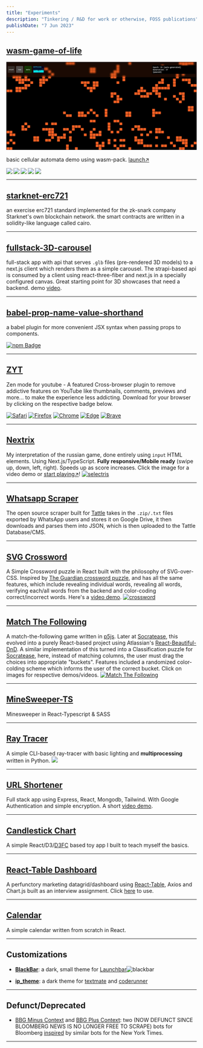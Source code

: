 ```yaml
---
title: "Experiments"
description: "Tinkering / R&D for work or otherwise, FOSS publications"
publishDate: "7 Jun 2023"
---
```


## [wasm-game-of-life](https://github.com/surajsharma/wasm-game-of-life) 
![wgol](https://raw.githubusercontent.com/surajsharma/wasm-game-of-life/master/wgol.jpg)

basic cellular automata demo using wasm-pack. [launch↗️](https://evenzero.in/wasm-game-of-life/)

<div style="gap:3px; display:flex">
    <img align="left" src="https://img.shields.io/badge/Rust-000?logo=rust&logoColor=fff&style=flat-square">
    <img align="left" src="https://img.shields.io/badge/WebAssembly-654FF0?logo=webassembly&logoColor=fff&style=flat-square">
    <img align="left" src="https://img.shields.io/badge/JavaScript-F7DF1E?logo=javascript&logoColor=000&style=flat-square">
    <img align="left" src="https://img.shields.io/badge/Webpack-8DD6F9?logo=webpack&logoColor=000&style=flat-square">
    <img align="left" src="https://img.shields.io/badge/GitHub%20Pages-222?logo=githubpages&logoColor=fff&style=flat-square">


</div>


---

## [starknet-erc721](https://github.com/surajsharma/starknet-erc721) 
an exercise erc721 standard implemented for the zk-snark company Starknet's own blockchain network. the smart contracts are written in a solidity-like language called cairo.

---

## [fullstack-3D-carousel](https://www.youtube.com/watch?v=9YEBQj7bmd8)
full-stack app with api that serves `.glb` files (pre-rendered 3D models) to a next.js client which renders them as a simple carousel. The strapi-based api is consumed by a client using react-three-fiber and next.js in a specially configured canvas. Great starting point for 3D showcases that need a backend. demo [video](https://www.youtube.com/watch?v=9YEBQj7bmd8&list=PLWT9NvDdpWqyc-UxGVY7JMumlzYJx8XOd&index=9).

---

## [babel-prop-name-value-shorthand](https://www.npmjs.com/package/babel-prop-name-value-shorthand)
a babel plugin for more convenient JSX syntax when passing props to components.

[![npm Badge](https://img.shields.io/badge/npm-CB3837?logo=npm&logoColor=fff&style=flat-square)](https://www.npmjs.com/package/babel-prop-name-value-shorthand)

---

## [ZYT](https://github.com/inversepolarity/ZYT)
Zen mode for youtube - A featured Cross-browser plugin to remove addictive features on YouTube like thumbnails, comments, previews and more... to make the experience less addicting. Download for your browser by clicking on the respective badge below.

<div>
    <a class="no-underline" href="https://github.com/inversepolarity/ZenTube/raw/main/safari/ZenTube/build/sa_zentube-latest.zip">
    <img src="https://img.shields.io/badge/Safari-f0f0f0?style=for-the-badge&amp;logo=Safari&amp;logoColor=black" alt="Safari"></a> 
    <a class="no-underline" href="https://addons.mozilla.org/en-US/firefox/addon/zentube/"><img src="https://img.shields.io/badge/Firefox-FF7139?style=for-the-badge&amp;logo=Firefox-Browser&amp;logoColor=white" alt="Firefox"></a>
    <a class="no-underline" href="https://bit.ly/3S3dTvT"><img src="https://img.shields.io/badge/Google_chrome-4285F4?style=for-the-badge&amp;logo=Google-chrome&amp;logoColor=white" alt="Chrome"></a>
    <a class="no-underline" href="https://bit.ly/3S3dTvT"><img src="https://img.shields.io/badge/Microsoft_Edge-0078D7?style=for-the-badge&amp;logo=Microsoft-edge&amp;logoColor=white" alt="Edge"></a>
    <a class="no-underline" href="https://bit.ly/3S3dTvT"><img src="https://img.shields.io/badge/Brave-FB542B?style=for-the-badge&amp;logo=Brave&amp;logoColor=white" alt="Brave"></a>
</div>


---

## [Nextrix](https://github.com/surajsharma/nextris)
My interpretation of the russian game, done entirely using `input` HTML elements. Using Next.js/TypeScript. **Fully responsive/Mobile ready** (swipe up, down, left, right). Speeds up as score increases. Click the image for a video demo or [start playing↗️](https://nextris.vercel.app/)! [![selectris](https://github.com/surajsharma/nextris/raw/main/public/nextris.png)](https://www.youtube.com/watch?v=uI725Y0SJz0&list=PLWT9NvDdpWqy3K8WRsmCyKvTFMpIOHXNo&index=6)

---

## [Whatsapp Scraper](https://koshwapp.netlify.app/)
The open source scraper built for [Tattle](https://tattle.co.in) takes in the `.zip/.txt` files exported by WhatsApp users and stores it on Google Drive, it then downloads and parses them into JSON, which is then uploaded to the Tattle Database/CMS. 


---

## [SVG Crossword](https://github.com/surajsharma/Crossword)
A Simple Crossword puzzle in React built with the philosophy of SVG-over-CSS. Inspired by [The Guardian crossword puzzle](https://github.com/zetter/react-crossword), and has all the same features, which include revealing individual words, revealing all words, verifying each/all words from the backend and color-coding correct/incorrect words. Here's a [video demo](https://www.youtube.com/watch?v=pkqtAVJ-olc). 
 [![crossword](/images/CW.gif)](https://github.com/surajsharma/Crossword "svg crossword")



---

## [Match The Following](https://codepen.io/surajs1/pen/mYXeWJ)
A match-the-following game written in [p5js](https://p5js.org). Later at [Socratease](https://socratease.co), this evolved into a purely React-based project using Atlassian's [React-Beautiful-DnD](https://github.com/atlassian/react-beautiful-dnd). A similar implementation of this turned into a Classification puzzle for [Socratease](https://socratease.co), here, instead of matching columns, the user must drag the choices into appropriate "buckets". Features included a randomized color-colding scheme which informs the user of the correct bucket. Click on images for respective demos/videos.
 [![Match The Following](/images/mtf.png)](https://codepen.io/surajs1/pen/mYXeWJ) 

---

## [MineSweeper-TS](https://github.com/surajsharma/TS-Minesweeper)
Minesweeper in React-Typescript & SASS 


---

## [Ray Tracer](https://github.com/surajsharma/raytracer)
A simple CLI-based ray-tracer with basic lighting and **multiprocessing** written in Python.  ![](https://camo.githubusercontent.com/4e7a2552e00c53bafaf14efac97ec6c71f30985bb8c2d6446482ec94b80b8ade/68747470733a2f2f6261667962656967323334367562376c736266626b756d697a6e65677136716771737573376b656e70377767367670797965687961676e776975712e697066732e696e667572612d697066732e696f2f)


---

## [URL Shortener](https://github.com/surajsharma/url-shortener)
Full stack app using Express, React, Mongodb, Tailwind. With Google Authentication and simple encryption. A short [video demo](https://www.youtube.com/watch?v=w75OT1gX_uA). 


---

## [Candlestick Chart](https://github.com/surajsharma/Candlestick-Chart)
A simple React/D3/[D3FC](https://d3fc.io/) based toy app I built to teach myself the basics. 


---

## [React-Table Dashboard](https://github.com/surajsharma/react-table-with-charts)
A perfunctory marketing datagrid/dashboard using [React-Table](https://github.com/tannerlinsley/react-table), Axios and Chart.js built as an interview assignment. Click [here](https://quirky-poitras-eb3484.netlify.app/ ) to use. 

---

## [Calendar](https://github.com/surajsharma/Calendar)
A simple calendar written from scratch in React. 


---

## Customizations

-   [**BlackBar**](https://github.com/surajsharma/BLACKBAR): a dark, small theme for [Launchbar](https://www.obdev.at/products/launchbar/index.html)![blackbar](https://puu.sh/IrMJE/369fd891ec.png)

-   [**ip_theme**](https://github.com/inversepolarity/ip_theme): a dark theme for [textmate](https://github.com/inversepolarity/ip_theme) and [coderunner](https://coderunnerapp.com/)

---

## Defunct/Deprecated

-   [BBG Minus Context](https://twitter.com/BBGMinusContext) and [BBG Plus Context](https://twitter.com/BBGPlusContext): two (NOW DEFUNCT SINCE BLOOMBERG NEWS IS NO LONGER FREE TO SCRAPE) bots for Bloomberg [inspired](https://surajsharma.github.io/2018/03/Bots) by similar bots for the New York Times.

---
